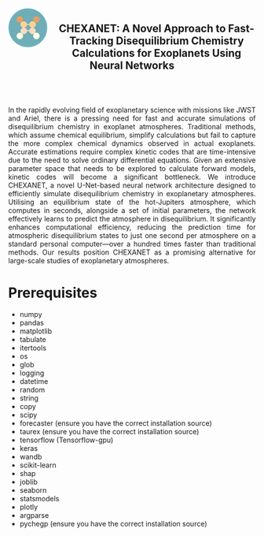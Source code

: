 
<img src="Figures/logo_chexanet.png" width="80" align="left" style="margin-right: 30px; vertical-align: middle; margin-right: 20px;"/>

  <h2> <p align="center"> CHEXANET: A Novel Approach to Fast-Tracking Disequilibrium Chemistry Calculations for Exoplanets Using Neural Networks </p>  </h2> 
<br />
<br />
<p align="justify"> In the rapidly evolving field of exoplanetary science with missions like JWST and Ariel, there is a pressing need for fast and accurate simulations of disequilibrium chemistry in exoplanet atmospheres. Traditional methods, which assume chemical equilibrium, simplify calculations but fail to capture the more complex chemical dynamics observed in actual exoplanets. Accurate estimations require complex kinetic codes that are time-intensive due to the need to solve ordinary differential equations. Given an extensive parameter space that needs to be explored to calculate forward models, kinetic codes will become a significant bottleneck. We introduce CHEXANET, a novel U-Net-based neural network architecture designed to efficiently simulate disequilibrium chemistry in exoplanetary atmospheres. Utilising an equilibrium state of the hot-Jupiters atmosphere, which computes in seconds, alongside a set of initial parameters, the network effectively learns to predict the atmosphere in disequilibrium. It significantly enhances computational efficiency, reducing the prediction time for atmospheric disequilibrium states to just one second per atmosphere on a standard personal computer—over a hundred times faster than traditional methods. Our results position CHEXANET as a promising alternative for large-scale studies of exoplanetary atmospheres. </p> 


 # Prerequisites 
 - numpy
- pandas
- matplotlib
- tabulate
- itertools
- os
- glob
- logging
- datetime
- random
- string
- copy
- scipy
- forecaster (ensure you have the correct installation source)
- taurex (ensure you have the correct installation source)
- tensorflow (Tensorflow-gpu)
- keras
- wandb
- scikit-learn
- shap
- joblib
- seaborn
- statsmodels
- plotly
- argparse
- pychegp (ensure you have the correct installation source)


